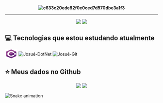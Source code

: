 <h4 align="center">
 
![c633c20ede82f0e0ced7d570dbe3a1f3](https://user-images.githubusercontent.com/70382532/138322189-2db8df52-9dcb-40a0-88a8-c365466bd33d.gif)

<hr>
  
<div>
  <a href="https://instagram.com/josuegutilla" target="_blank"><img src="https://img.shields.io/badge/-Instagram-%23E4405F?style=for-the-badge&logo=instagram&logoColor=white" target="_blank"></a> 
  <a href="https://www.linkedin.com/in/josué-gutilla-8865ab241" target="_blank"><img src="https://img.shields.io/badge/-LinkedIn-%230077B5?style=for-the-badge&logo=linkedin&logoColor=white" target="_blank"></a> 
</div>
  
## 💻 Tecnologias que estou estudando atualmente
<div style="display: inline_block">
    <img align="center" alt="Josué-Csharp" height="30" width="40" src="https://raw.githubusercontent.com/devicons/devicon/master/icons/csharp/csharp-original.svg">
  	<img align="center" alt="Josué-DotNet" height="30" width="40" src="https://cdn.jsdelivr.net/gh/devicons/devicon/icons/dotnetcore/dotnetcore-original.svg" />
    <img align="center" alt="Josué-Git" height="30" width="40" src="https://cdn.jsdelivr.net/gh/devicons/devicon/icons/git/git-original.svg" />        
</div>


## ⭐ **Meus dados no Github**
<div align="center">
    <img height="165em" src="https://github-readme-stats-eight-theta.vercel.app/api?username=josuegutilla&show_icons=true&theme=tokyonight&include_all_commits=true&count_private=true"/>
    <img height="165em" src="https://github-readme-stats-eight-theta.vercel.app/api/top-langs/?username=josuegutilla&layout=compact&langs_count=8&theme=tokyonight"/>
</div>
   
![Snake animation](https://github.com/josuegutilla/josuegutilla/blob/output/github-contribution-grid-snake.svg)

